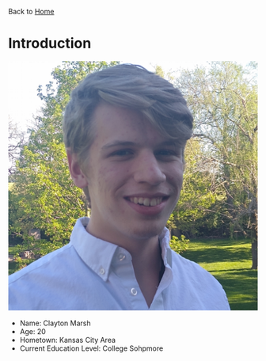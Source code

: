 Back to [Home](README.md)

# Introduction  
![Headshot](./headshot.jpg "headshot")
- Name: Clayton Marsh
- Age: 20
- Hometown: Kansas City Area
- Current Education Level: College Sohpmore



